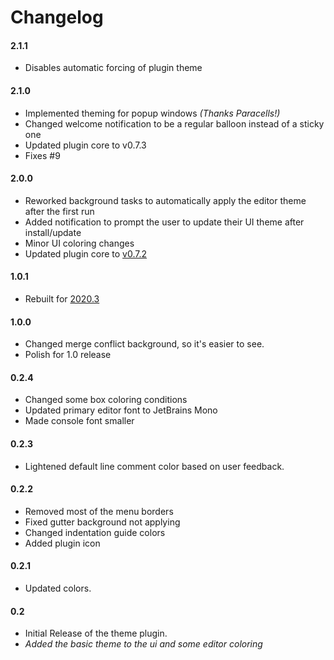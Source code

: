 # Changelog

#### 2.1.1

- Disables automatic forcing of plugin theme

#### 2.1.0

- Implemented theming for popup windows _(Thanks Paracells!)_
- Changed welcome notification to be a regular balloon instead of a sticky one
- Updated plugin core to v0.7.3
- Fixes #9

#### 2.0.0

- Reworked background tasks to automatically apply the editor theme after the first run
- Added notification to prompt the user to update their UI theme after install/update
- Minor UI coloring changes
- Updated plugin core to [v0.7.2](https://github.com/JetBrains/gradle-intellij-plugin/releases/tag/v0.7.2)
  
#### 1.0.1

- Rebuilt for [2020.3](https://github.com/JetBrains/gradle-intellij-plugin/releases/tag/v0.5.0)

#### 1.0.0

- Changed merge conflict background, so it's easier to see.
- Polish for 1.0 release

#### 0.2.4

- Changed some box coloring conditions
- Updated primary editor font to JetBrains Mono
- Made console font smaller

#### 0.2.3

- Lightened default line comment color based on user feedback.

#### 0.2.2

- Removed most of the menu borders
- Fixed gutter background not applying
- Changed indentation guide colors
- Added plugin icon

#### 0.2.1

- Updated colors.

#### 0.2

- Initial Release of the theme plugin.
- *Added the basic theme to the ui and some editor coloring*

